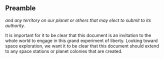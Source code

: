 
## Preamble

_and any territory on our planet or others that may elect to submit to its authority._

It is important for it to be clear that this document is an invitation to the whole world to engage in this grand experiment of liberty.  Looking toward space exploration, we want it to be clear that this document should extend to any space stations or planet colonies that are created.
